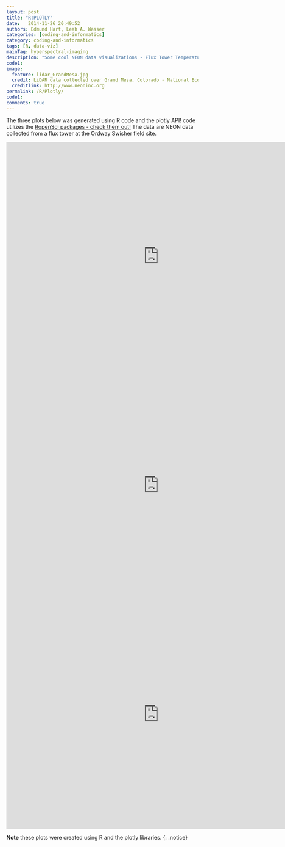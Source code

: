 ```yaml
---
layout: post
title: "R:PLOTLY"
date:   2014-11-26 20:49:52
authors: Edmund Hart, Leah A. Wasser
categories: [coding-and-informatics]
category: coding-and-informatics
tags: [R, data-viz]
mainTag: hyperspectral-imaging
description: "Some cool NEON data visualizations - Flux Tower Temperature data."
code1: 
image:
  feature: lidar_GrandMesa.jpg
  credit: LiDAR data collected over Grand Mesa, Colorado - National Ecological Observatory Network (NEON)
  creditlink: http://www.neoninc.org
permalink: /R/Plotly/
code1:
comments: true
---
```


The three plots below was generated using R code and the plotly API! code utilizes the <a href="http://ropensci.org/packages/" target="_blank">RopenSci packages - check them out!</a> The data are NEON data collected from a flux tower at the Ordway Swisher field site. 

<iframe width="800" height="600" frameborder="0" seamless="seamless" scrolling="no" src="https://plot.ly/~leahawasser/6.embed?width=800&height=600"></iframe>


<iframe width="800" height="600" frameborder="0" seamless="seamless" scrolling="no" src="https://plot.ly/~leahawasser/16.embed?width=800&height=600"></iframe>

<iframe width="800" height="600" frameborder="0" seamless="seamless" scrolling="no" src="https://plot.ly/~leahawasser/19.embed?width=800&height=600"></iframe>


<i class="fa fa-star"></i>**Note** these plots were created using R and the plotly libraries.
{: .notice}


